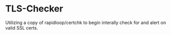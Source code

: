 # TLS-Checker
Utilizing a copy of rapidloop/certchk to begin interally check for and alert on valid SSL certs. 
